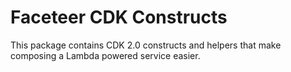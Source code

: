 # Faceteer CDK Constructs

This package contains CDK 2.0 constructs and helpers that make composing a Lambda powered service easier.
